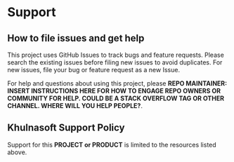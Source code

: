 # Support

## How to file issues and get help

This project uses GitHub Issues to track bugs and feature requests. Please search the existing
issues before filing new issues to avoid duplicates.  For new issues, file your bug or
feature request as a new Issue.

For help and questions about using this project, please **REPO MAINTAINER: INSERT INSTRUCTIONS HERE
FOR HOW TO ENGAGE REPO OWNERS OR COMMUNITY FOR HELP. COULD BE A STACK OVERFLOW TAG OR OTHER
CHANNEL. WHERE WILL YOU HELP PEOPLE?**.

## Khulnasoft Support Policy

Support for this **PROJECT or PRODUCT** is limited to the resources listed above.
